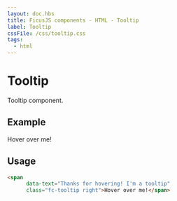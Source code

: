 ```yaml
---
layout: doc.hbs
title: FicusJS components - HTML - Tooltip
label: Tooltip
cssFile: /css/tooltip.css
tags:
  - html
---
```

# Tooltip

Tooltip component.

## Example

<span
      data-text="Thanks for hovering! I'm a tooltip"
      class="fc-tooltip right">Hover over me!</span>

## Usage

```html
<span
      data-text="Thanks for hovering! I'm a tooltip"
      class="fc-tooltip right">Hover over me!</span>
```
